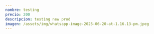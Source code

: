 ```yaml
---
nombre: testing
precio: 200
descripcion: testing new prod
imagen: /assets/img/whatsapp-image-2025-06-20-at-1.16.13-pm.jpeg
---
```

